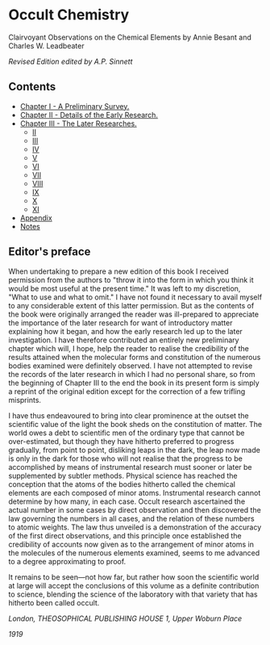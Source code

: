 # Occult Chemistry

Clairvoyant Observations on the Chemical Elements by Annie Besant and Charles W. Leadbeater

_Revised Edition edited by A.P. Sinnett_

## Contents

- [Chapter I - A Preliminary Survey.](/chap/c1)
- [Chapter II - Details of the Early Research.](/chap/c2)
- [Chapter III - The Later Researches.](/chap/c3)
  - [II](/chap/c3.2)
  - [III](/chap/c3.3)
  - [IV](/chap/c3.4)
  - [V](/chap/c3.5)
  - [VI](/chap/c3.6)
  - [VII](/chap/c3.7)
  - [VIII](/chap/c3.8)
  - [IX](/chap/c3.9)
  - [X](/chap/c3.10)
  - [XI](/chap/c3.11)
- [Appendix](/chap/appendix.md)
- [Notes](/chap/notes.md)

## Editor's preface

When undertaking to prepare a new edition of this book I received permission from the authors to "throw it into the form in which you think it would be most useful at the present time." It was left to my discretion, "What to use and what to omit." I have not found it necessary to avail myself to any considerable extent of this latter permission. But as the contents of the book were originally arranged the reader was ill-prepared to appreciate the importance of the later research for want of introductory matter explaining how it began, and how the early research led up to the later investigation. I have therefore contributed an entirely new preliminary chapter which will, I hope, help the reader to realise the credibility of the results attained when the molecular forms and constitution of the numerous bodies examined were definitely observed. I have not attempted to revise the records of the later research in which I had no personal share, so from the beginning of Chapter III to the end the book in its present form is simply a reprint of the original edition except for the correction of a few trifling misprints.

I have thus endeavoured to bring into clear prominence at the outset the scientific value of the light the book sheds on the constitution of matter. The world owes a debt to scientific men of the ordinary type that cannot be over-estimated, but though they have hitherto preferred to progress gradually, from point to point, disliking leaps in the dark, the leap now made is only in the dark for those who will not realise that the progress to be accomplished by means of instrumental research must sooner or later be supplemented by subtler methods. Physical science has reached the conception that the atoms of the bodies hitherto called the chemical elements are each composed of minor atoms. Instrumental research cannot determine by how many, in each case. Occult research ascertained the actual number in some cases by direct observation and then discovered the law governing the numbers in all cases, and the relation of these numbers to atomic weights. The law thus unveiled is a demonstration of the accuracy of the first direct observations, and this principle once established the credibility of accounts now given as to the arrangement of minor atoms in the molecules of the numerous elements examined, seems to me advanced to a degree approximating to proof.

It remains to be seen—not how far, but rather how soon the scientific world at large will accept the conclusions of this volume as a definite contribution to science, blending the science of the laboratory with that variety that has hitherto been called occult.

_London, THEOSOPHICAL PUBLISHING HOUSE 1, Upper Woburn Place_

_1919_
